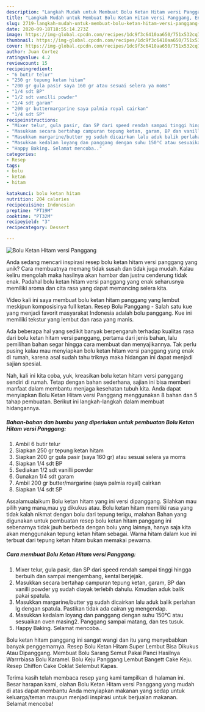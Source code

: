 ```yaml
---
description: "Langkah Mudah untuk Membuat Bolu Ketan Hitam versi Panggang, Enak"
title: "Langkah Mudah untuk Membuat Bolu Ketan Hitam versi Panggang, Enak"
slug: 2719-langkah-mudah-untuk-membuat-bolu-ketan-hitam-versi-panggang-enak
date: 2020-09-18T18:55:14.273Z
image: https://img-global.cpcdn.com/recipes/1dc9f3c6410aa650/751x532cq70/bolu-ketan-hitam-versi-panggang-foto-resep-utama.jpg
thumbnail: https://img-global.cpcdn.com/recipes/1dc9f3c6410aa650/751x532cq70/bolu-ketan-hitam-versi-panggang-foto-resep-utama.jpg
cover: https://img-global.cpcdn.com/recipes/1dc9f3c6410aa650/751x532cq70/bolu-ketan-hitam-versi-panggang-foto-resep-utama.jpg
author: Juan Cortez
ratingvalue: 4.2
reviewcount: 15
recipeingredient:
- "6 butir telur"
- "250 gr tepung ketan hitam"
- "200 gr gula pasir saya 160 gr atau sesuai selera ya moms"
- "1/4 sdt BP"
- "1/2 sdt vanilli powder"
- "1/4 sdt garam"
- "200 gr buttermargarine saya palmia royal cairkan"
- "1/4 sdt SP"
recipeinstructions:
- "Mixer telur, gula pasir, dan SP dari speed rendah sampai tinggi hingga berbuih dan sampai mengembang, kental berjejak."
- "Masukkan secara bertahap campuran tepung ketan, garam, BP dan vanilli powder yg sudah diayak terlebih dahulu. Kmudian aduk balik pakai spatula."
- "Masukkan margarine/butter yg sudah dicairkan lalu aduk balik perlahan lg dengan spatula. Pastikan tidak ada cairan yg mengendap."
- "Masukkan kedalam loyang dan panggang dengan suhu 150°C atau sesuaikan oven masing2. Panggang sampai matang, dan tes tusuk."
- "Happy Baking. Selamat mencoba.."
categories:
- Resep
tags:
- bolu
- ketan
- hitam

katakunci: bolu ketan hitam 
nutrition: 204 calories
recipecuisine: Indonesian
preptime: "PT19M"
cooktime: "PT32M"
recipeyield: "3"
recipecategory: Dessert

---
```



![Bolu Ketan Hitam versi Panggang](https://img-global.cpcdn.com/recipes/1dc9f3c6410aa650/751x532cq70/bolu-ketan-hitam-versi-panggang-foto-resep-utama.jpg)

Anda sedang mencari inspirasi resep bolu ketan hitam versi panggang yang unik? Cara membuatnya memang tidak susah dan tidak juga mudah. Kalau keliru mengolah maka hasilnya akan hambar dan justru cenderung tidak enak. Padahal bolu ketan hitam versi panggang yang enak seharusnya memiliki aroma dan cita rasa yang dapat memancing selera kita.

Video kali ini saya membuat bolu ketan hitam panggang yang lembut meskipun komposisinya full ketan. Resep Bolu Panggang - Salah satu kue yang menjadi favorit masyarakat Indonesia adalah bolu panggang. Kue ini memiliki tekstur yang lembut dan rasa yang manis.

Ada beberapa hal yang sedikit banyak berpengaruh terhadap kualitas rasa dari bolu ketan hitam versi panggang, pertama dari jenis bahan, lalu pemilihan bahan segar hingga cara membuat dan menyajikannya. Tak perlu pusing kalau mau menyiapkan bolu ketan hitam versi panggang yang enak di rumah, karena asal sudah tahu triknya maka hidangan ini dapat menjadi sajian spesial.


Nah, kali ini kita coba, yuk, kreasikan bolu ketan hitam versi panggang sendiri di rumah. Tetap dengan bahan sederhana, sajian ini bisa memberi manfaat dalam membantu menjaga kesehatan tubuh kita. Anda dapat menyiapkan Bolu Ketan Hitam versi Panggang menggunakan 8 bahan dan 5 tahap pembuatan. Berikut ini langkah-langkah dalam membuat hidangannya.

<!--inarticleads1-->

##### Bahan-bahan dan bumbu yang diperlukan untuk pembuatan Bolu Ketan Hitam versi Panggang:

1. Ambil 6 butir telur
1. Siapkan 250 gr tepung ketan hitam
1. Siapkan 200 gr gula pasir (saya 160 gr) atau sesuai selera ya moms
1. Siapkan 1/4 sdt BP
1. Sediakan 1/2 sdt vanilli powder
1. Gunakan 1/4 sdt garam
1. Ambil 200 gr butter/margarine (saya palmia royal) cairkan
1. Siapkan 1/4 sdt SP


Assalamualaikum Bolu ketan hitam yang ini versi dipanggang. Silahkan mau pilih yang mana,mau yg dikukus atau. Bolu ketan hitam memiliki rasa yang tidak kalah nikmat dengan bolu dari tepung terigu, malahan Bahan yang digunakan untuk pembuatan resep bolu ketan hitam panggang ini sebenarnya tidak jauh berbeda dengan bolu yang lainnya, hanya saja kita akan menggunakan tepung ketan hitam sebagai. Warna hitam dalam kue ini terbuat dari tepung ketan hitam bukan memakai pewarna. 

<!--inarticleads2-->

##### Cara membuat Bolu Ketan Hitam versi Panggang:

1. Mixer telur, gula pasir, dan SP dari speed rendah sampai tinggi hingga berbuih dan sampai mengembang, kental berjejak.
1. Masukkan secara bertahap campuran tepung ketan, garam, BP dan vanilli powder yg sudah diayak terlebih dahulu. Kmudian aduk balik pakai spatula.
1. Masukkan margarine/butter yg sudah dicairkan lalu aduk balik perlahan lg dengan spatula. Pastikan tidak ada cairan yg mengendap.
1. Masukkan kedalam loyang dan panggang dengan suhu 150°C atau sesuaikan oven masing2. Panggang sampai matang, dan tes tusuk.
1. Happy Baking. Selamat mencoba..


Bolu ketan hitam panggang ini sangat wangi dan itu yang menyebabkan banyak penggemarnya. Resep Bolu Ketan Hitam Super Lembut Bisa Dikukus Atau Dipanggang. Membuat Bolu Sarang Semut Pakai Panci Hasilnya Warrrbiasa Bolu Karamel. Bolu Keju Panggang Lembut Bangett Cake Keju. Resep Chiffon Cake Coklat Selembut Kapas. 

Terima kasih telah membaca resep yang kami tampilkan di halaman ini. Besar harapan kami, olahan Bolu Ketan Hitam versi Panggang yang mudah di atas dapat membantu Anda menyiapkan makanan yang sedap untuk keluarga/teman maupun menjadi inspirasi untuk berjualan makanan. Selamat mencoba!
